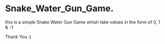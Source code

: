 # Snake_Water_Gun_Game.
this is a simple Snake Water Gun Game 
whish take values in the form of 0, 1 & -1

Thank You :)
